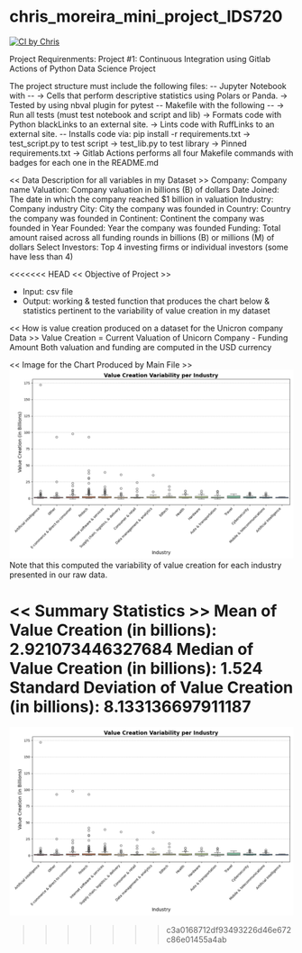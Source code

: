# chris_moreira_mini_project_IDS720

[![CI by Chris](https://github.com/nogibjj/chris_moriera_valuecreation_pandas/actions/workflows/hello.yml/badge.svg)](https://github.com/nogibjj/chris_moriera_valuecreation_pandas/actions/workflows/hello.yml)

Project Requirenments: 
Project #1: Continuous Integration using Gitlab Actions of Python Data Science Project

The project structure must include the following files:
-- Jupyter Notebook with -- 
-> Cells that perform descriptive statistics using Polars or Panda.
-> Tested by using nbval plugin for pytest
-- Makefile with the following --
-> Run all tests (must test notebook and script and lib)
-> Formats code with Python blackLinks to an external site.
-> Lints code with RuffLinks to an external site.
-- Installs code via:  pip install -r requirements.txt
-> test_script.py to test script
-> test_lib.py to test library
-> Pinned requirements.txt
-> Gitlab Actions performs all four Makefile commands with badges for each one in the README.md

<< Data Description for all variables in my Dataset >>
Company: Company name
Valuation: Company valuation in billions (B) of dollars
Date Joined: The date in which the company reached $1 billion in valuation
Industry: Company industry
City: City the company was founded in
Country: Country the company was founded in
Continent: Continent the company was founded in
Year Founded: Year the company was founded
Funding: Total amount raised across all funding rounds in billions (B) or millions (M) of dollars
Select Investors: Top 4 investing firms or individual investors (some have less than 4)

<<<<<<< HEAD
<< Objective of Project >>
- Input: csv file 
- Output: working & tested function that produces the chart below & statistics pertinent to the variability of value creation in my dataset

<< How is value creation produced on a dataset for the Unicron company Data >> 
Value Creation = Current Valuation of Unicorn Company - Funding Amount
Both valuation and funding are computed in the USD currency 

<< Image for the Chart Produced by Main File >>
![alt text](value_creation_boxplot.png)
Note that this computed the variability of value creation for each industry presented in our raw data. 

<< Summary Statistics >>
Mean of Value Creation (in billions): 2.921073446327684
Median of Value Creation (in billions): 1.524
Standard Deviation of Value Creation (in billions): 8.133136697911187
=======
![alt text](value_creation_boxplot.png)
>>>>>>> c3a0168712df93493226d46e672c86e01455a4ab
